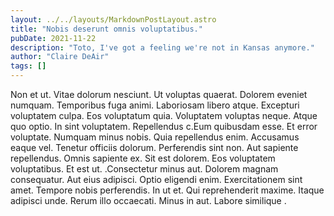 ```yaml
---
layout: ../../layouts/MarkdownPostLayout.astro
title: "Nobis deserunt omnis voluptatibus."
pubDate: 2021-11-22
description: "Toto, I've got a feeling we're not in Kansas anymore."
author: "Claire DeAir"
tags: []
---
```


Non et ut. Vitae dolorum nesciunt. Ut voluptas quaerat. Dolorem eveniet numquam. Temporibus fuga animi. Laboriosam libero atque. Excepturi voluptatem culpa. Eos voluptatum quia. Voluptatem voluptas neque. Atque quo optio. In sint voluptatem. Repellendus c.Eum quibusdam esse. Et error voluptate. Numquam minus nobis. Quia repellendus enim. Accusamus eaque vel. Tenetur officiis dolorum. Perferendis sint non. Aut sapiente repellendus. Omnis sapiente ex. Sit est dolorem. Eos voluptatem voluptatibus. Et est ut. .Consectetur minus aut. Dolorem magnam consequatur. Aut eius adipisci. Optio eligendi enim. Exercitationem sint amet. Tempore nobis perferendis. In ut et. Qui reprehenderit maxime. Itaque adipisci unde. Rerum illo occaecati. Minus in aut. Labore similique .

